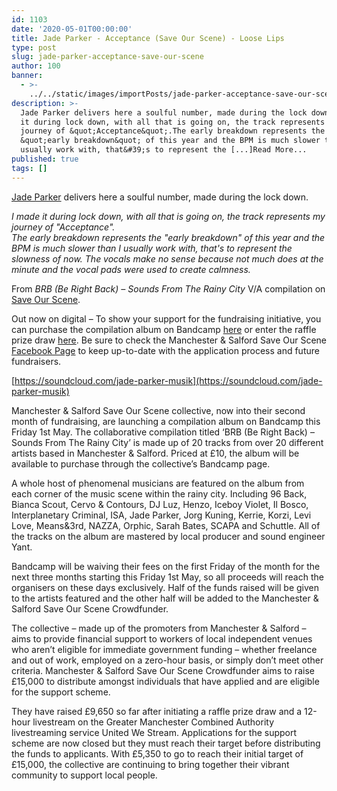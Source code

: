 ```yaml
---
id: 1103
date: '2020-05-01T00:00:00'
title: Jade Parker - Acceptance (Save Our Scene) - Loose Lips
type: post
slug: jade-parker-acceptance-save-our-scene
author: 100
banner:
  - >-
    ../../static/images/importPosts/jade-parker-acceptance-save-our-scene/image1103.jpeg
description: >-
  Jade Parker delivers here a soulful number, made during the lock down. I made
  it during lock down, with all that is going on, the track represents my
  journey of &quot;Acceptance&quot;.The early breakdown represents the
  &quot;early breakdown&quot; of this year and the BPM is much slower than I
  usually work with, that&#39;s to represent the [...]Read More...
published: true
tags: []
---
```

[Jade Parker](https://jadeparker.bandcamp.com/) delivers here a soulful number, made during the lock down.

_I made it during lock down, with all that is going on, the track represents my journey of "Acceptance".  
The early breakdown represents the "early breakdown" of this year and the BPM is much slower than I usually work with, that's to represent the slowness of now. The vocals make no sense because not much does at the minute and the vocal pads were used to create calmness._

From _BRB (Be Right Back) – Sounds From The Rainy City_ V/A compilation on [Save Our Scene](https://www.residentadvisor.net/features/3640).

Out now on digital – To show your support for the fundraising initiative, you can purchase the compilation album on Bandcamp [here](https://saveourscenemcr.bandcamp.com/album/brb-be-right-back-sounds-from-the-rainy-city) or enter the raffle prize draw [here](https://www.crowdfunder.co.uk/save-our-scene-manchester-salford). Be sure to check the Manchester & Salford Save Our Scene [Facebook Page](https://www.facebook.com/saveourscenemcrsalf/) to keep up-to-date with the application process and future fundraisers.

[](https://soundcloud.com/jade-parker-musik)[https://soundcloud.com/jade-parker-musik](https://soundcloud.com/jade-parker-musik)

Manchester & Salford Save Our Scene collective, now into their second month of fundraising, are launching a compilation album on Bandcamp this Friday 1st May. The collaborative compilation titled ‘BRB (Be Right Back) – Sounds From The Rainy City’ is made up of 20 tracks from over 20 different artists based in Manchester & Salford. Priced at £10, the album will be available to purchase through the collective’s Bandcamp page.

A whole host of phenomenal musicians are featured on the album from each corner of the music scene within the rainy city. Including 96 Back, Bianca Scout, Cervo & Contours, DJ Luz, Henzo, Iceboy Violet, Il Bosco, Interplanetary Criminal, ISA, Jade Parker, Jorg Kuning, Kerrie, Korzi, Levi Love, Means&3rd, NAZZA, Orphic, Sarah Bates, SCAPA and Schuttle. All of the tracks on the album are mastered by local producer and sound engineer Yant.

Bandcamp will be waiving their fees on the first Friday of the month for the next three months starting this Friday 1st May, so all proceeds will reach the organisers on these days exclusively. Half of the funds raised will be given to the artists featured and the other half will be added to the Manchester & Salford Save Our Scene Crowdfunder.

The collective – made up of the promoters from Manchester & Salford – aims to provide financial support to workers of local independent venues who aren’t eligible for immediate government funding – whether freelance and out of work, employed on a zero-hour basis, or simply don’t meet other criteria. Manchester & Salford Save Our Scene Crowdfunder aims to raise £15,000 to distribute amongst individuals that have applied and are eligible for the support scheme.

They have raised £9,650 so far after initiating a raffle prize draw and a 12-hour livestream on the Greater Manchester Combined Authority livestreaming service United We Stream. Applications for the support scheme are now closed but they must reach their target before distributing the funds to applicants. With £5,350 to go to reach their initial target of £15,000, the collective are continuing to bring together their vibrant community to support local people.